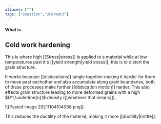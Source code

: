 ```yaml
---
aliases: [""]
tags: ["Question","QFormat3"]
---
```


#### What is
## Cold work hardening
This is where high [[Stress|stress]] is applied to a material while at low temperatures past it's [[yield strength|yield stress]], this is to distort the grain structure.

It works because [[dislocations]] tangle together making it harder for them to move past eachother and also accumulate along grain boundaries, both of these processes make further [[dislocation motion]] harder. This also effects grain structure leading to more deformed grains with a high $D^{\underline{n}}$ density ([[whatever that means]]).

![[Pasted image 20211104104038.png]]

This reduces the ductility of the material, making it more [[ductility|brittle]]. 
